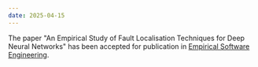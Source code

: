 ```yaml
---
date: 2025-04-15
---
```

The paper "An Empirical Study of Fault Localisation Techniques for Deep Neural Networks" has been accepted for publication in [Empirical Software Engineering](https://link.springer.com/journal/10664). 